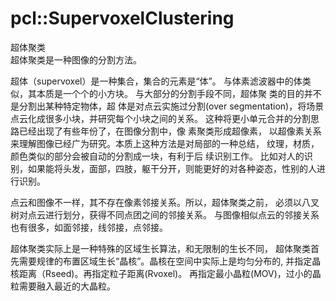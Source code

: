 # pcl::SupervoxelClustering

超体聚类  
超体聚类是一种图像的分割方法。
 
超体（supervoxel）是一种集合，集合的元素是“体”。
与体素滤波器中的体类似，其本质是一个个的小方块。
与大部分的分割手段不同，超体聚 类的目的并不是分割出某种特定物体，超
体是对点云实施过分割(over segmentation)，将场景点云化成很多小块，并研究每个小块之间的关系。
这种将更小单元合并的分割思路已经出现了有些年份了，在图像分割中，像 素聚类形成超像素，
以超像素关系来理解图像已经广为研究。本质上这种方法是对局部的一种总结，
纹理，材质，颜色类似的部分会被自动的分割成一块，有利于后 续识别工作。
比如对人的识别，如果能将头发，面部，四肢，躯干分开，则能更好的对各种姿态，性别的人进行识别。
 
点云和图像不一样，其不存在像素邻接关系。所以，超体聚类之前，
必须以八叉树对点云进行划分，获得不同点团之间的邻接关系。
与图像相似点云的邻接关系也有很多，如面邻接，线邻接，点邻接。
 
超体聚类实际上是一种特殊的区域生长算法，和无限制的生长不同，
超体聚类首先需要规律的布置区域生长“晶核”。晶核在空间中实际上是均匀分布的,
并指定晶核距离（Rseed)。再指定粒子距离(Rvoxel)。
再指定最小晶粒(MOV)，过小的晶粒需要融入最近的大晶粒。
